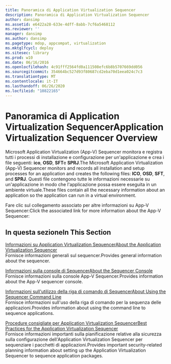 ```yaml
---
title: Panoramica di Application Virtualization Sequencer
description: Panoramica di Application Virtualization Sequencer
author: dansimp
ms.assetid: e6422a28-633e-4dff-8abb-7cf6a5468112
ms.reviewer: ''
manager: dansimp
ms.author: dansimp
ms.pagetype: mdop, appcompat, virtualization
ms.mktglfcycl: deploy
ms.sitesec: library
ms.prod: w10
ms.date: 06/16/2016
ms.openlocfilehash: 4c91fff2564fd0a111508efc6b8b5707669dd056
ms.sourcegitcommit: 354664bc527d93f80687cd2eba70d1eea024c7c3
ms.translationtype: MT
ms.contentlocale: it-IT
ms.lasthandoff: 06/26/2020
ms.locfileid: "10822165"
---
```

# <span data-ttu-id="df14d-103">Panoramica di Application Virtualization Sequencer</span><span class="sxs-lookup"><span data-stu-id="df14d-103">Application Virtualization Sequencer Overview</span></span>


<span data-ttu-id="df14d-104">Microsoft Application Virtualization (App-V) Sequencer monitora e registra tutti i processi di installazione e configurazione per un'applicazione e crea i file seguenti: **ico**, **OSD**, **SFT**e **SPRJ**.</span><span class="sxs-lookup"><span data-stu-id="df14d-104">The Microsoft Application Virtualization (App-V) Sequencer monitors and records all installation and setup processes for an application and creates the following files: **ICO**, **OSD**, **SFT**, and **SPRJ**.</span></span> <span data-ttu-id="df14d-105">Questi file contengono tutte le informazioni necessarie su un'applicazione in modo che l'applicazione possa essere eseguita in un ambiente virtuale.</span><span class="sxs-lookup"><span data-stu-id="df14d-105">These files contain all the necessary information about an application so the application can run in a virtual environment.</span></span>

<span data-ttu-id="df14d-106">Fare clic sul collegamento associato per altre informazioni su App-V Sequencer:</span><span class="sxs-lookup"><span data-stu-id="df14d-106">Click the associated link for more information about the App-V Sequencer:</span></span>

## <span data-ttu-id="df14d-107">In questa sezione</span><span class="sxs-lookup"><span data-stu-id="df14d-107">In This Section</span></span>


<a href="" id="about-the-application-virtualization-sequencer"></a>[<span data-ttu-id="df14d-108">Informazioni su Application Virtualization Sequencer</span><span class="sxs-lookup"><span data-stu-id="df14d-108">About the Application Virtualization Sequencer</span></span>](about-the-application-virtualization-sequencer.md)  
<span data-ttu-id="df14d-109">Fornisce informazioni generali sul sequencer.</span><span class="sxs-lookup"><span data-stu-id="df14d-109">Provides general information about the sequencer.</span></span>

<a href="" id="about-the-sequencer-console"></a>[<span data-ttu-id="df14d-110">Informazioni sulla console di Sequencer</span><span class="sxs-lookup"><span data-stu-id="df14d-110">About the Sequencer Console</span></span>](about-the-sequencer-console.md)  
<span data-ttu-id="df14d-111">Fornisce informazioni sulla console App-V Sequencer.</span><span class="sxs-lookup"><span data-stu-id="df14d-111">Provides information about the App-V sequencer console.</span></span>

<a href="" id="about-using-the-sequencer-command-line"></a>[<span data-ttu-id="df14d-112">Informazioni sull'utilizzo della riga di comando di Sequencer</span><span class="sxs-lookup"><span data-stu-id="df14d-112">About Using the Sequencer Command Line</span></span>](about-using-the-sequencer-command-line.md)  
<span data-ttu-id="df14d-113">Fornisce informazioni sull'uso della riga di comando per la sequenza delle applicazioni.</span><span class="sxs-lookup"><span data-stu-id="df14d-113">Provides information about using the command line to sequence applications.</span></span>

<a href="" id="best-practices-for-the-application-virtualization-sequencer"></a>[<span data-ttu-id="df14d-114">Procedure consigliate per Application Virtualization Sequencer</span><span class="sxs-lookup"><span data-stu-id="df14d-114">Best Practices for the Application Virtualization Sequencer</span></span>](best-practices-for-the-application-virtualization-sequencer-sp1.md)  
<span data-ttu-id="df14d-115">Fornisce informazioni importanti sulla pianificazione relative alla sicurezza sulla configurazione dell'Application Virtualization Sequencer per sequenziare i pacchetti di applicazioni.</span><span class="sxs-lookup"><span data-stu-id="df14d-115">Provides important security-related planning information about setting up the Application Virtualization Sequencer to sequence application packages.</span></span>

 

 





